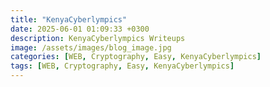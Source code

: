 ```yaml
---
title: "KenyaCyberlympics"
date: 2025-06-01 01:09:33 +0300
description: KenyaCyberlympics Writeups
image: /assets/images/blog_image.jpg
categories: [WEB, Cryptography, Easy, KenyaCyberlympics]
tags: [WEB, Cryptography, Easy, KenyaCyberlympics]
---
```

